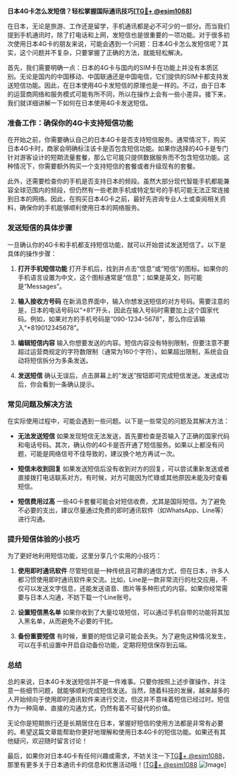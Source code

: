 **日本4G卡怎么发短信？轻松掌握国际通讯技巧[[TG💪+ @esim1088](https://t.me/s/esim1088)]**

在日本，无论是旅游、工作还是留学，手机通讯都是必不可少的一部分。而当我们提到手机通讯时，除了打电话和上网，发短信也是很重要的一项功能。对于很多初次使用日本4G卡的朋友来说，可能会遇到一个问题：日本4G卡怎么发短信呢？其实，这个问题并不复杂，只要掌握了正确的方法，就能轻松解决。

首先，我们需要明确一点：日本的4G卡与国内的SIM卡在功能上并没有本质区别。无论是国内的中国移动、中国联通还是中国电信，它们提供的SIM卡都支持发送短信功能。因此，在日本使用4G卡发短信的原理也是一样的。不过，由于日本的运营商网络和服务模式可能有所不同，所以在操作上会有一些小差异。接下来，我们就详细讲解一下如何在日本使用4G卡发送短信。

### **准备工作：确保你的4G卡支持短信功能**

在开始之前，你需要确认自己的日本4G卡是否支持短信服务。通常情况下，购买日本4G卡时，商家会明确标注该卡是否包含短信功能。如果你选择的4G卡是专门针对游客设计的短期流量套餐，那么它可能只提供数据服务而不包含短信功能。这种情况下，你需要额外购买一个支持短信的套餐或者升级现有的套餐。

此外，还需要检查你的手机是否支持日本的频段。虽然大部分现代智能手机都能兼容全球范围内的频段，但仍然有一些老款手机或特定型号的手机可能无法正常连接到日本的网络。因此，在购买日本4G卡之前，最好先咨询专业人士或查阅相关资料，确保你的手机能够顺利使用日本的网络服务。

### **发送短信的具体步骤**

一旦确认你的4G卡和手机都支持短信功能，就可以开始尝试发送短信了。以下是具体的操作步骤：

1. **打开手机短信功能**
   打开手机后，找到并点击“信息”或“短信”的图标。如果你的手机语言设置为中文，这个图标通常是“信息”；如果是英文，则可能是“Messages”。

2. **输入接收方号码**
   在新消息界面中，输入你想发送短信的对方号码。需要注意的是，日本的电话号码以“+81”开头，因此在输入号码时需要加上这个国家代码。例如，如果对方的手机号码是“090-1234-5678”，那么你应该输入“+819012345678”。

3. **编辑短信内容**
   输入你想要发送的内容。短信内容没有特别限制，但要注意不要超过运营商规定的字符数限制（通常为160个字符）。如果超出限制，系统会自动将短信拆分为多条发送。

4. **发送短信**
   确认无误后，点击屏幕上的“发送”按钮即可完成短信发送。发送成功后，你会看到一条确认提示。

### **常见问题及解决方法**

在实际使用过程中，可能会遇到一些问题。以下是一些常见的问题及其解决方法：

- **无法发送短信**
  如果发现短信无法发送，首先要检查是否输入了正确的国家代码和电话号码。其次，确认你的4G卡是否开通了短信服务。如果以上都没有问题，可能是网络信号不佳导致的，建议换个地方再试一次。

- **短信未收到回复**
  如果发送短信后没有收到对方的回复，可以尝试重新发送或者直接拨打电话联系对方。有时候，对方可能因为忙碌或其他原因未能及时查看短信。

- **短信费用过高**
  一些4G卡套餐可能会对短信收费，尤其是国际短信。为了避免不必要的支出，建议尽量通过免费的即时通讯软件（如WhatsApp、Line等）进行沟通。

### **提升短信体验的小技巧**

为了更好地利用短信功能，这里分享几个实用的小技巧：

1. **使用即时通讯软件**
   尽管短信是一种传统且可靠的通信方式，但在日本，许多人都习惯使用即时通讯软件来交流。比如，Line是一款非常流行的社交应用，不仅可以发送文字信息，还能发送语音、图片等多种形式的内容。如果你经常需要与日本人沟通，不妨下载一个Line账号。

2. **设置短信黑名单**
   如果你收到了大量垃圾短信，可以通过手机自带的功能将其加入黑名单，从而避免不必要的干扰。

3. **备份重要短信**
   有时候，重要的短信记录可能会丢失。为了避免这种情况发生，可以在手机设置中开启自动备份功能，定期将短信保存到云端。

### **总结**

总的来说，日本4G卡发送短信并不是一件难事。只要你按照上述步骤操作，并注意一些细节问题，就能够顺利完成短信发送。当然，随着科技的发展，越来越多的人开始倾向于使用即时通讯软件来进行交流，但这并不意味着短信已经过时。短信作为一种简单、直接的沟通方式，仍然有着不可替代的价值。

无论你是短期旅行还是长期居住在日本，掌握好短信的使用方法都是非常有必要的。希望这篇文章能帮助你更好地理解和使用日本4G卡的短信功能。如果还有其他疑问，欢迎随时留言讨论！

最后，如果你对日本4G卡有任何兴趣或需求，不妨关注一下[TG💪+ @esim1088](https://t.me/s/esim1088)，那里有更多关于日本通讯卡的信息和优惠活动哦！[[TG💪+ @esim1088](https://t.me/s/esim1088) ![Image](https://i.postimg.cc/4NQfJmqS/Snipaste-2025-05-13-00-14-12.png)]